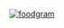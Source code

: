 [![foodgram](https://github.com/s-v-brizgalov/foodgram-project-react/actions/workflows/main.yml/badge.svg)](https://github.com/s-v-brizgalov/foodgram-project-react/actions/workflows/main.yml)
